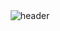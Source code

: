 <div align="center">
  <img src="https://capsule-render.vercel.app/api?type=soft&color=timeAuto&height=200&section=header&text=seoyeon&fontSize=90" alt="header" />
</div>

<!--
**stella08312/stella08312** is a ✨ _special_ ✨ repository because its `README.md` (this file) appears on your GitHub profile.

Here are some ideas to get you started:

- 🔭 I’m currently working on ...
- 🌱 I’m currently learning ...
- 👯 I’m looking to collaborate on ...
- 🤔 I’m looking for help with ...
- 💬 Ask me about ...
- 📫 How to reach me: ...
- 😄 Pronouns: ...
- ⚡ Fun fact: ...
-->

